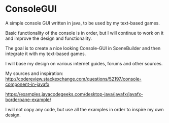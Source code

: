 # ConsoleGUI
A simple console GUI written in java, to be used by my text-based games.

Basic functionality of the console is in order, but I will continue to work on it and improve the design and functionality.

The goal is to create a nice looking Console-GUI in SceneBuilder and then integrate it with my text-based games. 

I will base my design on various internet guides, forums and other sources.

My sources and inspiration:
http://codereview.stackexchange.com/questions/52197/console-component-in-javafx

https://examples.javacodegeeks.com/desktop-java/javafx/javafx-borderpane-example/


I will not copy any code, but use all the examples in order to inspire my own design.
